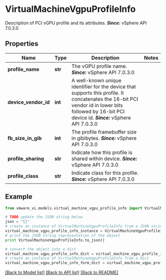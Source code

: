 # VirtualMachineVgpuProfileInfo

Description of PCI vGPU profile and its attributes.  ***Since:*** vSphere API 7.0.3.0 

## Properties
Name | Type | Description | Notes
------------ | ------------- | ------------- | -------------
**profile_name** | **str** | The vGPU profile name.  ***Since:*** vSphere API 7.0.3.0  | 
**device_vendor_id** | **int** | A well-known unique identifier for the device that supports this profile.  It concatenates the 16-bit PCI vendor id in lower bits followed by 16-bit PCI device id.  ***Since:*** vSphere API 7.0.3.0  | 
**fb_size_in_gib** | **int** | The profile framebuffer size in gibibytes.  ***Since:*** vSphere API 7.0.3.0  | 
**profile_sharing** | **str** | Indicate how this profile is shared within device.  ***Since:*** vSphere API 7.0.3.0  | 
**profile_class** | **str** | Indicate class for this profile.  ***Since:*** vSphere API 7.0.3.0  | 

## Example

```python
from vmware_vi.models.virtual_machine_vgpu_profile_info import VirtualMachineVgpuProfileInfo

# TODO update the JSON string below
json = "{}"
# create an instance of VirtualMachineVgpuProfileInfo from a JSON string
virtual_machine_vgpu_profile_info_instance = VirtualMachineVgpuProfileInfo.from_json(json)
# print the JSON string representation of the object
print VirtualMachineVgpuProfileInfo.to_json()

# convert the object into a dict
virtual_machine_vgpu_profile_info_dict = virtual_machine_vgpu_profile_info_instance.to_dict()
# create an instance of VirtualMachineVgpuProfileInfo from a dict
virtual_machine_vgpu_profile_info_form_dict = virtual_machine_vgpu_profile_info.from_dict(virtual_machine_vgpu_profile_info_dict)
```
[[Back to Model list]](../README.md#documentation-for-models) [[Back to API list]](../README.md#documentation-for-api-endpoints) [[Back to README]](../README.md)


